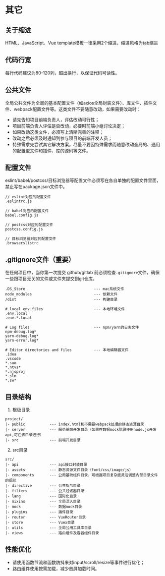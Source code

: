 # 其它

## 关于缩进
HTML、JavaScript、Vue template模板一律采用2个缩进，缩进风格为tab缩进

##  代码行宽
每行代码建议为80-120列，超出换行，以保证代码可读性。

##  公共文件
全局公共文件为全局的基本配置文件（如axios全局封装文件）、库文件、插件文件、webpack配置文件等。这类文件不要随意改动，如果需要改动时：
*   请先告知项目前端负责人，评估改动可行性；
*   项目前端负责人评估是否改动，必要时前端小组讨论决定；
*   如果改动这类文件，必须写上清晰完善的注释；
*   改动之后必须及时通知到参与项目的前端开发人员；
*   特殊需求先尝试其它解决方案，尽量不要因特殊需求而随意改动全局的、通用的配置型文件和插件、库的源码等文件。

##  配置文件
eslint/babel/postcss/目标浏览器等配置文件必须写在各自单独的配置文件里面，禁止写在package.json文件中。
```
// eslint对应的配置文件
.eslintrc.js

// babel对应的配置文件
babel.config.js

// postcss对应的配置文件
postcss.config.js

// 目标浏览器对应的配置文件
.browserslistrc
```

##  .gitignore文件（重要）
在任何项目中，当你第一次提交 github/gitlab 前必须检查`.gitignore`文件，确保一些跟项目无关的文件或文件夹提交到git仓库。
```
.DS_Store                               --- mac系统文件
node_modules                            --- 依赖文件
/dist                                   --- 构建目录

# local env files                       --- 本地环境文件
.env.local
.env.*.local

# Log files                             --- npm/yarn的日志文件
npm-debug.log*
yarn-debug.log*
yarn-error.log*

# Editor directories and files          --- 本地编辑器文件
.idea
.vscode
*.suo
*.ntvs*
*.njsproj
*.sln
*.sw*
```

##  目录结构
1.  根级目录
```
project/
|- public           --- index.html和不需要webpack处理的静态资源目录
|- server           --- 服务器端开发目录（如果在数据mock阶段使用node.js开发api,可在该目录进行）
|- src              --- 前端开发目录
```
2.  src目录
```
src/
|- api              --- api接口封装目录
|- assets           --- 静态资源文件目录（font/css/image/js）
|- components       --- 公用基础组件目录，可根据项目复杂度灵活调整内部目录文件的组织
|- directive        --- 公共指令目录
|- filters          --- 公共过滤器目录
|- lang             --- 国际化目录
|- mixins           --- 全局混入目录
|- mock             --- 数据mock目录
|- plugins          --- 插件目录
|- router           --- VueRouter目录
|- store            --- Vuex目录
|- utils            --- 全局公用工具库目录
|- views            --- 路由组件及容器组件目录
```


##  性能优化
*   请使用函数节流和函数防抖来对input/scroll/resize等事件进行优化；
*   路由组件使用按需加载，减少首屏加载时间。

